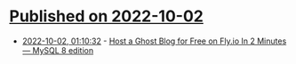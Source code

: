 # [Published on 2022-10-02](index.md)

* [2022-10-02, 01:10:32](https://lobste.rs/s/suroya/host_ghost_blog_for_free_on_fly_io_2_minutes) - [Host a Ghost Blog for Free on Fly.io In 2 Minutes — MySQL 8 edition](https://www.autodidacts.io/host-ghost-mysql8-on-fly-io-free-tier/)
